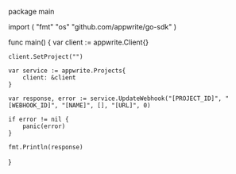 package main

import (
    "fmt"
    "os"
    "github.com/appwrite/go-sdk"
)

func main() {
    var client := appwrite.Client{}

    client.SetProject("")

    var service := appwrite.Projects{
        client: &client
    }

    var response, error := service.UpdateWebhook("[PROJECT_ID]", "[WEBHOOK_ID]", "[NAME]", [], "[URL]", 0)

    if error != nil {
        panic(error)
    }

    fmt.Println(response)
}
